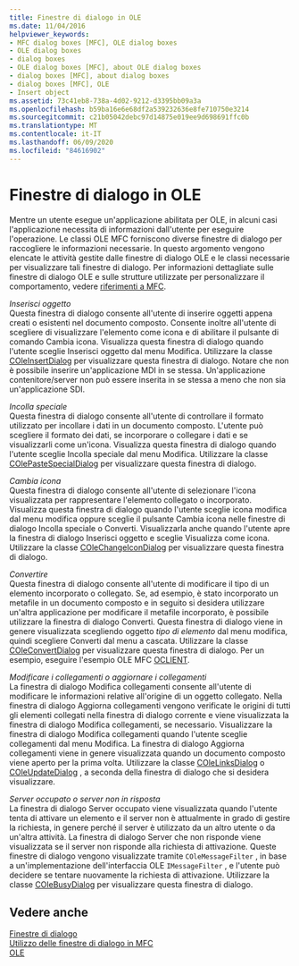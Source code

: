 ```yaml
---
title: Finestre di dialogo in OLE
ms.date: 11/04/2016
helpviewer_keywords:
- MFC dialog boxes [MFC], OLE dialog boxes
- OLE dialog boxes
- dialog boxes
- OLE dialog boxes [MFC], about OLE dialog boxes
- dialog boxes [MFC], about dialog boxes
- dialog boxes [MFC], OLE
- Insert object
ms.assetid: 73c41eb8-738a-4d02-9212-d3395bb09a3a
ms.openlocfilehash: b59ba16e6e68df2a539232636e8fe710750e3214
ms.sourcegitcommit: c21b05042debc97d14875e019ee9d698691ffc0b
ms.translationtype: MT
ms.contentlocale: it-IT
ms.lasthandoff: 06/09/2020
ms.locfileid: "84616902"
---
```

# <a name="dialog-boxes-in-ole"></a>Finestre di dialogo in OLE

Mentre un utente esegue un'applicazione abilitata per OLE, in alcuni casi l'applicazione necessita di informazioni dall'utente per eseguire l'operazione. Le classi OLE MFC forniscono diverse finestre di dialogo per raccogliere le informazioni necessarie. In questo argomento vengono elencate le attività gestite dalle finestre di dialogo OLE e le classi necessarie per visualizzare tali finestre di dialogo. Per informazioni dettagliate sulle finestre di dialogo OLE e sulle strutture utilizzate per personalizzare il comportamento, vedere [riferimenti a MFC](mfc-desktop-applications.md).

*Inserisci oggetto*<br/>
Questa finestra di dialogo consente all'utente di inserire oggetti appena creati o esistenti nel documento composto. Consente inoltre all'utente di scegliere di visualizzare l'elemento come icona e di abilitare il pulsante di comando Cambia icona. Visualizza questa finestra di dialogo quando l'utente sceglie Inserisci oggetto dal menu Modifica. Utilizzare la classe [COleInsertDialog](reference/coleinsertdialog-class.md) per visualizzare questa finestra di dialogo. Notare che non è possibile inserire un'applicazione MDI in se stessa. Un'applicazione contenitore/server non può essere inserita in se stessa a meno che non sia un'applicazione SDI.

*Incolla speciale*<br/>
Questa finestra di dialogo consente all'utente di controllare il formato utilizzato per incollare i dati in un documento composto. L'utente può scegliere il formato dei dati, se incorporare o collegare i dati e se visualizzarli come un'icona. Visualizza questa finestra di dialogo quando l'utente sceglie Incolla speciale dal menu Modifica. Utilizzare la classe [COlePasteSpecialDialog](reference/colepastespecialdialog-class.md) per visualizzare questa finestra di dialogo.

*Cambia icona*<br/>
Questa finestra di dialogo consente all'utente di selezionare l'icona visualizzata per rappresentare l'elemento collegato o incorporato. Visualizza questa finestra di dialogo quando l'utente sceglie icona modifica dal menu modifica oppure sceglie il pulsante Cambia icona nelle finestre di dialogo Incolla speciale o Converti. Visualizzarla anche quando l'utente apre la finestra di dialogo Inserisci oggetto e sceglie Visualizza come icona. Utilizzare la classe [COleChangeIconDialog](reference/colechangeicondialog-class.md) per visualizzare questa finestra di dialogo.

*Convertire*<br/>
Questa finestra di dialogo consente all'utente di modificare il tipo di un elemento incorporato o collegato. Se, ad esempio, è stato incorporato un metafile in un documento composto e in seguito si desidera utilizzare un'altra applicazione per modificare il metafile incorporato, è possibile utilizzare la finestra di dialogo Converti. Questa finestra di dialogo viene in genere visualizzata scegliendo oggetto *tipo di elemento* dal menu modifica, quindi scegliere Converti dal menu a cascata. Utilizzare la classe [COleConvertDialog](reference/coleconvertdialog-class.md) per visualizzare questa finestra di dialogo. Per un esempio, eseguire l'esempio OLE MFC [OCLIENT](../overview/visual-cpp-samples.md).

*Modificare i collegamenti o aggiornare i collegamenti*<br/>
La finestra di dialogo Modifica collegamenti consente all'utente di modificare le informazioni relative all'origine di un oggetto collegato. Nella finestra di dialogo Aggiorna collegamenti vengono verificate le origini di tutti gli elementi collegati nella finestra di dialogo corrente e viene visualizzata la finestra di dialogo Modifica collegamenti, se necessario. Visualizzare la finestra di dialogo Modifica collegamenti quando l'utente sceglie collegamenti dal menu Modifica. La finestra di dialogo Aggiorna collegamenti viene in genere visualizzata quando un documento composto viene aperto per la prima volta. Utilizzare la classe [COleLinksDialog](reference/colelinksdialog-class.md) o [COleUpdateDialog](reference/coleupdatedialog-class.md) , a seconda della finestra di dialogo che si desidera visualizzare.

*Server occupato o server non in risposta*<br/>
La finestra di dialogo Server occupato viene visualizzata quando l'utente tenta di attivare un elemento e il server non è attualmente in grado di gestire la richiesta, in genere perché il server è utilizzato da un altro utente o da un'altra attività. La finestra di dialogo Server che non risponde viene visualizzata se il server non risponde alla richiesta di attivazione. Queste finestre di dialogo vengono visualizzate tramite `COleMessageFilter` , in base a un'implementazione dell'interfaccia OLE `IMessageFilter` , e l'utente può decidere se tentare nuovamente la richiesta di attivazione. Utilizzare la classe [COleBusyDialog](reference/colebusydialog-class.md) per visualizzare questa finestra di dialogo.

## <a name="see-also"></a>Vedere anche

[Finestre di dialogo](dialog-boxes.md)<br/>
[Utilizzo delle finestre di dialogo in MFC](life-cycle-of-a-dialog-box.md)<br/>
[OLE](ole-in-mfc.md)
